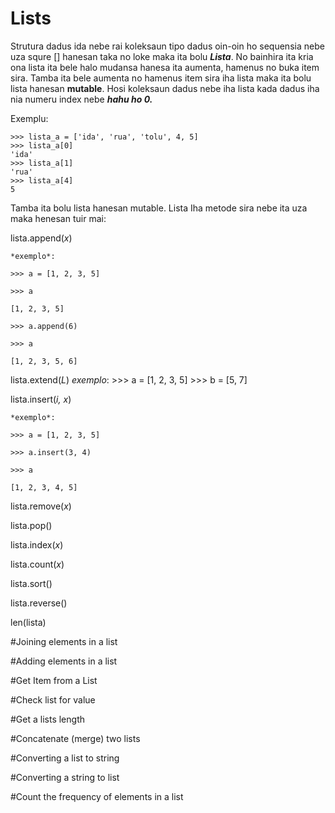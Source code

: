 Lists
=====
Strutura dadus ida nebe rai koleksaun tipo dadus oin-oin ho sequensia nebe uza squre [] hanesan taka no loke maka ita bolu ***Lista***. No bainhira ita kria ona lista ita bele halo mudansa hanesa ita aumenta, hamenus no buka item sira. Tamba ita bele aumenta no hamenus item sira iha lista maka ita bolu lista hanesan **mutable**. Hosi koleksaun dadus nebe iha lista kada dadus iha nia numeru index nebe ***hahu ho 0.***

Exemplu:

    >>> lista_a = ['ida', 'rua', 'tolu', 4, 5]  
    >>> lista_a[0]
    'ida'
    >>> lista_a[1]
    'rua'
    >>> lista_a[4]
    5

Tamba ita bolu lista hanesan mutable. Lista Iha metode sira nebe ita uza maka henesan tuir mai:

lista.append(*x*)

    *exemplo*:

    >>> a = [1, 2, 3, 5]

    >>> a

    [1, 2, 3, 5]

    >>> a.append(6)

    >>> a

    [1, 2, 3, 5, 6]

lista.extend(*L*)
    *exemplo*:
    >>> a = [1, 2, 3, 5]
    >>> b = [5, 7]
    

lista.insert(*i, x*)

    *exemplo*:

    >>> a = [1, 2, 3, 5]

    >>> a.insert(3, 4)

    >>> a

    [1, 2, 3, 4, 5]


lista.remove(*x*)

lista.pop()

lista.index(*x*)

lista.count(*x*)

lista.sort()

lista.reverse()

len(lista)




#Joining elements in a list

#Adding elements in a list

#Get Item from a List

#Check list for value

#Get a lists length

#Concatenate (merge) two lists

#Converting a list to string

#Converting a string to list

#Count the frequency of elements in a list
